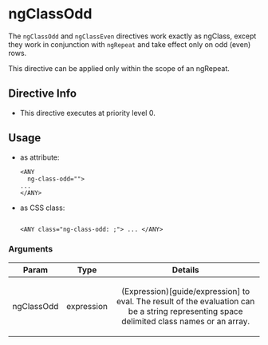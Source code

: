 



# ngClassOdd








The `ngClassOdd` and `ngClassEven` directives work exactly as
ngClass, except they work in
conjunction with `ngRepeat` and take effect only on odd (even) rows.

This directive can be applied only within the scope of an
ngRepeat.








## Directive Info


* This directive executes at priority level 0.


## Usage



* as attribute:
    ```
    <ANY
      ng-class-odd="">
    ...
    </ANY>
    ```
* as CSS class:
    ```
    
    <ANY class="ng-class-odd: ;"> ... </ANY>
    ```




### Arguments

| Param | Type | Details |
| :--: | :--: | :--: |
| ngClassOdd | expression | <p>(Expression)[guide/expression] to eval. The result of the evaluation can be a string representing space delimited class names or an array.</p>  |





